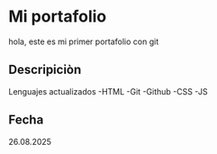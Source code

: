 # Mi portafolio
hola, este es mi primer portafolio con git
## Descripiciòn
Lenguajes actualizados
-HTML
-Git
-Github
-CSS
-JS
## Fecha
26.08.2025